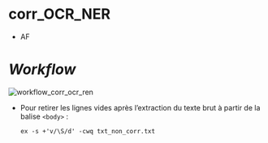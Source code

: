 # corr_OCR_NER

- AF



# *Workflow*

![workflow_corr_ocr_ren](/home/ljudmila/Bureau/corr_OCR_NER/workflow_corr_ocr_ren.jpg)

- Pour retirer les lignes vides après l’extraction du texte brut à partir de la balise `<body>` :

  `ex -s +'v/\S/d' -cwq txt_non_corr.txt`


